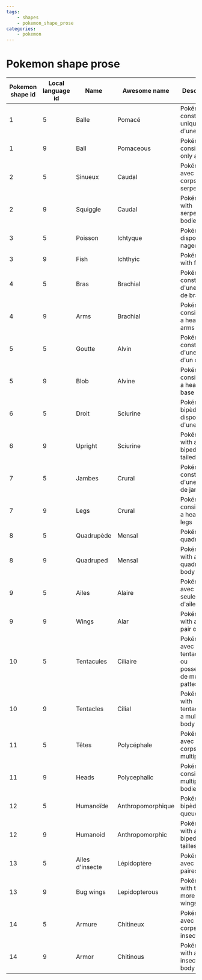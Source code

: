 ```yaml
---
tags:
    - shapes
    - pokemon_shape_prose
categories:
    - pokemon
---
```


# Pokemon shape prose

| **Pokemon shape id** | **Local language id** | **Name** | **Awesome name** | **Description** |
|----------------------|-----------------------|----------|------------------|-----------------|
| 1                | 5                 | Balle           | Pomacé            | Pokémon constitués uniquement d'une tête                     |
| 1                | 9                 | Ball            | Pomaceous         | Pokémon consisting of only a head                            |
| 2                | 5                 | Sinueux         | Caudal            | Pokémon avec un corps serpentin                              |
| 2                | 9                 | Squiggle        | Caudal            | Pokémon with serpentine bodies                               |
| 3                | 5                 | Poisson         | Ichtyque          | Pokémon disposant de nageoires                               |
| 3                | 9                 | Fish            | Ichthyic          | Pokémon with fins                                            |
| 4                | 5                 | Bras            | Brachial          | Pokémon constitués d'une tête et de bras                     |
| 4                | 9                 | Arms            | Brachial          | Pokémon consisting of a head and arms                        |
| 5                | 5                 | Goutte          | Alvin             | Pokémon constitués d'une tête et d'un corps                  |
| 5                | 9                 | Blob            | Alvine            | Pokémon consisting of a head and a base                      |
| 6                | 5                 | Droit           | Sciurine          | Pokémon bipèdes disposant d'une queue                        |
| 6                | 9                 | Upright         | Sciurine          | Pokémon with a bipedal, tailed form                          |
| 7                | 5                 | Jambes          | Crural            | Pokémon constitués d'une tête et de jambes                   |
| 7                | 9                 | Legs            | Crural            | Pokémon consisting of a head and legs                        |
| 8                | 5                 | Quadrupède      | Mensal            | Pokémon quadrupèdes                                          |
| 8                | 9                 | Quadruped       | Mensal            | Pokémon with a quadruped body                                |
| 9                | 5                 | Ailes           | Alaire            | Pokémon avec une seule paire d'aile                          |
| 9                | 9                 | Wings           | Alar              | Pokémon with a single pair of wings                          |
| 10               | 5                 | Tentacules      | Ciliaire          | Pokémon avec des tentacules ou possédant de multiples pattes |
| 10               | 9                 | Tentacles       | Cilial            | Pokémon with tentacles or a multiped body                    |
| 11               | 5                 | Têtes           | Polycéphale       | Pokémon avec un corps multiple                               |
| 11               | 9                 | Heads           | Polycephalic      | Pokémon consisting of multiple bodies                        |
| 12               | 5                 | Humanoïde       | Anthropomorphique | Pokémon bipèdes sans queue                                   |
| 12               | 9                 | Humanoid        | Anthropomorphic   | Pokémon with a bipedal, tailless form                        |
| 13               | 5                 | Ailes d'insecte | Lépidoptère       | Pokémon avec deux paires d'ailes                             |
| 13               | 9                 | Bug wings       | Lepidopterous     | Pokémon with two or more pairs of wings                      |
| 14               | 5                 | Armure          | Chitineux         | Pokémon avec un corps insectoïde                             |
| 14               | 9                 | Armor           | Chitinous         | Pokémon with an insectoid body                               |

